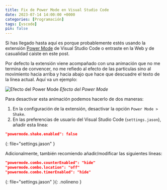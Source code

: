 ```yaml
---
title: Fix de Power Mode en Visual Studio Code
date: 2023-07-14 14:00:00 +0000
categories: [Programación]
tags: [vscode]
pin: false
---
```

Si has llegado hasta aquí es porque probablemente estés usando la extensión [Power Mode](https://github.com/hoovercj/vscode-power-mode) de Visual Studio Code o entraste en la Web y de casualidad caíste en este post.   

Por defecto la extensión viene acompañado con una animación que no me termina de convencer, no me refiedo al efecto de las partículas sino al movimiento hacia arriba y hacia abajo que hace que descuadre el texto de la línea actual. Aquí va un ejemplo:

![Efecto del Power Mode](https://github.com/hoovercj/vscode-power-mode/raw/master/images/demo-v3.gif)
_Efecto del Power Mode_

Para desactivar esta animación podemos hacerlo de dos maneras:
1. En la configuración de la extensión, desactivar la opción `Power Mode > Shake`.
2. En las preferencias de usuario del Visual Studio Code (`settings.jason`), añadir esta línea:
```json
"powermode.shake.enabled": false
```
{: file="settings.jason" }

Adicionalmente, también recomiendo añadir/modificar las siguientes líneas:
```json
"powermode.combo.counterEnabled": "hide"
"powermode.combo.location": "off"
"powermode.combo.timerEnabled": "hide"
```
{: file="settings.jason" }{: .nolineno }